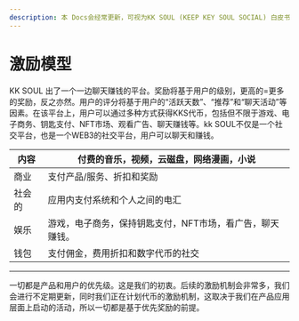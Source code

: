 ```yaml
---
description: 本 Docs会经常更新，可视为KK SOUL (KEEP KEY SOUL SOCIAL) 白皮书/路线图
---
```


# 激励模型

KK SOUL 出了一个一边聊天赚钱的平台。奖励将基于用户的级别，更高的=更多的奖励，反之亦然。用户的评分将基于用户的“活跃天数”、“推荐”和“聊天活动”等因素。在该平台上，用户可以通过多种方式获得KKS代币，包括但不限于游戏、电子商务、钥匙支付、NFT市场、观看广告、聊天赚钱等。kk SOUL不仅是一个社交平台，也是一个WEB3的社交平台，用户可以聊天和赚钱。



| 内容  | 付费的音乐，视频，云磁盘，网络漫画，小说           |
| --- | ------------------------------ |
| 商业  | 支付产品/服务、折扣和奖励                  |
| 社会的 | 应用内支付系统和个人之间的电汇                |
| 娱乐  | 游戏，电子商务，保持钥匙支付，NFT市场，看广告，聊天赚钱。 |
| 钱包  | 支付佣金，费用折扣和数字代币的社交              |

****

一切都是产品和用户的优先级。这是我们的初衷。后续的激励机制会非常多，我们会进行不定期更新，同时我们正在计划代币的激励机制，这取决于我们在产品应用层面上启动的活动，所以一切都是基于优先奖励的前提。
